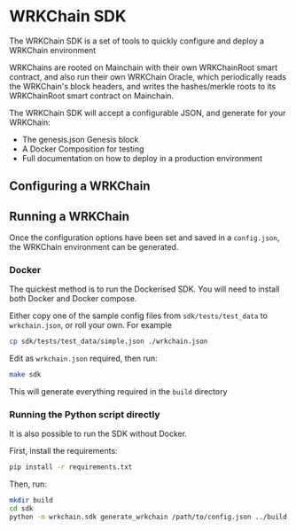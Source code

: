 # WRKChain SDK

The WRKChain SDK is a set of tools to quickly configure and deploy a WRKChain environment

WRKChains are rooted on Mainchain with their own WRKChainRoot smart contract, and also run their own 
WRKChain Oracle, which periodically reads the WRKChain's block headers, and writes the hashes/merkle roots
to its WRKChainRoot smart contract on Mainchain.

The WRKChain SDK will accept a configurable JSON, and generate for your WRKChain:

- The genesis.json Genesis block
- A Docker Composition for testing
- Full documentation on how to deploy in a production environment

## Configuring a WRKChain


## Running a WRKChain

Once the configuration options have been set and saved in a `config.json`, the WRKChain environment can be 
generated.

### Docker

The quickest method is to run the Dockerised SDK. You will need to install both 
Docker and Docker compose.

Either copy one of the sample config files from `sdk/tests/test_data` to
`wrkchain.json`, or roll your own. For example

```bash
cp sdk/tests/test_data/simple.json ./wrkchain.json
```

Edit as `wrkchain.json` required, then run:

```bash
make sdk
```

This will generate everything required in the `build` directory

### Running the Python script directly

It is also possible to run the SDK without Docker.

First, install the requirements:

```bash
pip install -r requirements.txt
```

Then, run:

```bash
mkdir build
cd sdk
python -m wrkchain.sdk generate_wrkchain /path/to/config.json ../build
```
